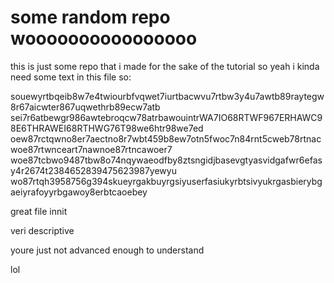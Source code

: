 # some random repo woooooooooooooooo
this is just some repo that i made for the sake of the tutorial
so yeah i kinda need some text in this file so:

souewyrtbqeib8w7e4twiourbfvqwet7iurtbacwvu7rtbw3y4u7awtb89raytegw8r67aicwter867uqwethrb89ecw7atb
sei7r6atbewgr986awtebroqcw78atrbawouintrWA7IO68RTWF967ERHAWC98E6THRAWEI68RTHWG76T98we6htr98we7ed
oew87rctqwno8er7aectno8r7wbt459b8ew7otn5fwoc7n84rnt5cweb78rtnacwoe87rtwnceart7nawnoe87rtncawoer7
woe87tcbwo9487tbw8o74nqywaeodfby8ztsngidjbasevgtyasvidgafwr6efasy4r2674t2384652839475623987yewyu
wo87rtqh3958756g394skueyrgakbuyrgsiyuserfasiukyrbtsivyukrgasbierybgaeiyrafoyyrbgawoy8erbtcaoebey

great file innit

veri descriptive

youre just not advanced enough to understand



















lol
